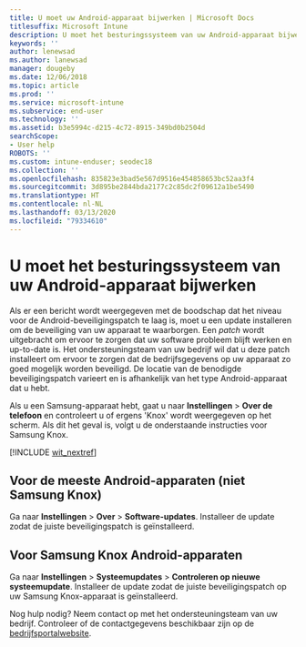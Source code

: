```yaml
---
title: U moet uw Android-apparaat bijwerken | Microsoft Docs
titlesuffix: Microsoft Intune
description: U moet het besturingssysteem van uw Android-apparaat bijwerken.
keywords: ''
author: lenewsad
ms.author: lanewsad
manager: dougeby
ms.date: 12/06/2018
ms.topic: article
ms.prod: ''
ms.service: microsoft-intune
ms.subservice: end-user
ms.technology: ''
ms.assetid: b3e5994c-d215-4c72-8915-349bd0b2504d
searchScope:
- User help
ROBOTS: ''
ms.custom: intune-enduser; seodec18
ms.collection: ''
ms.openlocfilehash: 835823e3bad5e567d9516e454858653bc52aa3f4
ms.sourcegitcommit: 3d895be2844bda2177c2c85dc2f09612a1be5490
ms.translationtype: HT
ms.contentlocale: nl-NL
ms.lasthandoff: 03/13/2020
ms.locfileid: "79334610"
---
```

# <a name="you-need-to-update-your-android-devices-operating-system"></a>U moet het besturingssysteem van uw Android-apparaat bijwerken

Als er een bericht wordt weergegeven met de boodschap dat het niveau voor de Android-beveiligingspatch te laag is, moet u een update installeren om de beveiliging van uw apparaat te waarborgen. Een _patch_ wordt uitgebracht om ervoor te zorgen dat uw software probleem blijft werken en up-to-date is. Het ondersteuningsteam van uw bedrijf wil dat u deze patch installeert om ervoor te zorgen dat de bedrijfsgegevens op uw apparaat zo goed mogelijk worden beveiligd. De locatie van de benodigde beveiligingspatch varieert en is afhankelijk van het type Android-apparaat dat u hebt.

Als u een Samsung-apparaat hebt, gaat u naar **Instellingen** > **Over de telefoon** en controleert u of ergens 'Knox' wordt weergegeven op het scherm. Als dit het geval is, volgt u de onderstaande instructies voor Samsung Knox.

[!INCLUDE [wit_nextref](includes/end-user-os-update-guidance.md)]

## <a name="for-most-android-devices-non-samsung-knox"></a>Voor de meeste Android-apparaten (niet Samsung Knox)

Ga naar **Instellingen** > **Over** > **Software-updates**. Installeer de update zodat de juiste beveiligingspatch is geïnstalleerd.

## <a name="for-samsung-knox-android-devices"></a>Voor Samsung Knox Android-apparaten

Ga naar **Instellingen** > **Systeemupdates** > **Controleren op nieuwe systeemupdate**. Installeer de update zodat de juiste beveiligingspatch op uw Samsung Knox-apparaat is geïnstalleerd.



Nog hulp nodig? Neem contact op met het ondersteuningsteam van uw bedrijf. Controleer of de contactgegevens beschikbaar zijn op de [bedrijfsportalwebsite](https://go.microsoft.com/fwlink/?linkid=2010980).
